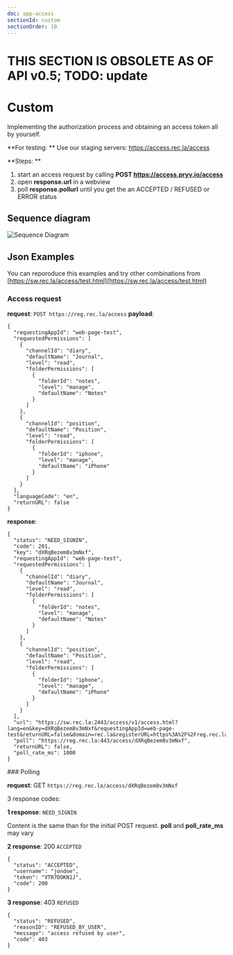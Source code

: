 ```yaml
---
doc: app-access
sectionId: custom
sectionOrder: 10
---
```


# THIS SECTION IS OBSOLETE AS OF API v0.5; TODO: update

# Custom

Implementing the authorization process and obtaining an access token all by yourself.

**For testing: **
Use our staging servers: https://access.rec.la/access


**Steps: **

1. start an access request by calling **POST https://access.pryv.io/access**
2. open **response.url**  in a webview
3. poll **response.pollurl** ﻿until you get the an ACCEPTED / REFUSED or ERROR status

## Sequence diagram

![Sequence Diagram](app-access-files/custom-sequence.png)

## Json Examples
You can reporoduce this examples and try other combinations
from [https://sw.rec.la/access/test.html](https://sw.rec.la/access/test.html)


### Access request

**request**: `POST https://reg.rec.la/access`
**payload**:

```
{
  "requestingAppId": "web-page-test",
  "requestedPermissions": [
    {
      "channelId": "diary",
      "defaultName": "Journal",
      "level": "read",
      "folderPermissions": [
        {
          "folderId": "notes",
          "level": "manage",
          "defaultName": "Notes"
        }
      ]
    },
    {
      "channelId": "position",
      "defaultName": "Position",
      "level": "read",
      "folderPermissions": [
        {
          "folderId": "iphone",
          "level": "manage",
          "defaultName": "iPhone"
        }
      ]
    }
  ],
  "languageCode": "en",
  "returnURL": false
}
```


**response**:

```
{
  "status": "NEED_SIGNIN",
  "code": 201,
  "key": "dXRqBezem8v3mNxf",
  "requestingAppId": "web-page-test",
  "requestedPermissions": [
    {
      "channelId": "diary",
      "defaultName": "Journal",
      "level": "read",
      "folderPermissions": [
        {
          "folderId": "notes",
          "level": "manage",
          "defaultName": "Notes"
        }
      ]
    },
    {
      "channelId": "position",
      "defaultName": "Position",
      "level": "read",
      "folderPermissions": [
        {
          "folderId": "iphone",
          "level": "manage",
          "defaultName": "iPhone"
        }
      ]
    }
  ],
  "url": "https://sw.rec.la:2443/access/v1/access.html?lang=en&key=dXRqBezem8v3mNxf&requestingAppId=web-page-test&returnURL=false&domain=rec.la&registerURL=https%3A%2F%2Freg.rec.la%3A443&requestedPermissions=%5B%7B%22channelId%22%3A%22diary%22%2C%22defaultName%22%3A%22Journal%22%2C%22level%22%3A%22read%22%2C%22folderPermissions%22%3A%5B%7B%22folderId%22%3A%22notes%22%2C%22level%22%3A%22manage%22%2C%22defaultName%22%3A%22Notes%22%7D%5D%7D%2C%7B%22channelId%22%3A%22position%22%2C%22defaultName%22%3A%22Position%22%2C%22level%22%3A%22read%22%2C%22folderPermissions%22%3A%5B%7B%22folderId%22%3A%22iphone%22%2C%22level%22%3A%22manage%22%2C%22defaultName%22%3A%22iPhone%22%7D%5D%7D%5D",
  "poll": "https://reg.rec.la:443/access/dXRqBezem8v3mNxf",
  "returnURL": false,
  "poll_rate_ms": 1000
}
```


### Polling

**request**: GET `https://reg.rec.la/access/dXRqBezem8v3mNxf`

3 response codes:

**1 response**: `NEED_SIGNIN`

Content is the same than for the initial POST request.
**poll** and **poll_rate_ms** may vary

**2 response**: 200 `ACCEPTED`

```
{
  "status": "ACCEPTED",
  "username": "jondoe",
  "token": "VTR7DOKN1J",
  "code": 200
}
```

**3 response**: 403 `REFUSED`

```
{
  "status": "REFUSED",
  "reasonID": "REFUSED_BY_USER",
  "message": "access refused by user",
  "code": 403
}
```


